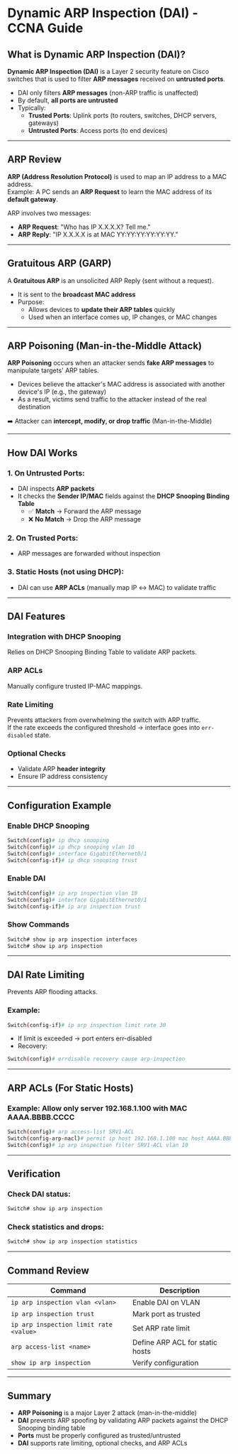 # Dynamic ARP Inspection (DAI) - CCNA Guide

## What is Dynamic ARP Inspection (DAI)?

**Dynamic ARP Inspection (DAI)** is a Layer 2 security feature on Cisco switches that is used to filter **ARP messages** received on **untrusted ports**.

- DAI only filters **ARP messages** (non-ARP traffic is unaffected)
- By default, **all ports are untrusted**
- Typically:
  - **Trusted Ports**: Uplink ports (to routers, switches, DHCP servers, gateways)
  - **Untrusted Ports**: Access ports (to end devices)

---

## ARP Review

**ARP (Address Resolution Protocol)** is used to map an IP address to a MAC address.  
Example: A PC sends an **ARP Request** to learn the MAC address of its **default gateway**.

ARP involves two messages:
- **ARP Request**: "Who has IP X.X.X.X? Tell me."
- **ARP Reply**: "IP X.X.X.X is at MAC YY:YY:YY:YY:YY:YY."

---

## Gratuitous ARP (GARP)

A **Gratuitous ARP** is an unsolicited ARP Reply (sent without a request).

- It is sent to the **broadcast MAC address**
- Purpose:
  - Allows devices to **update their ARP tables** quickly
  - Used when an interface comes up, IP changes, or MAC changes

---

## ARP Poisoning (Man-in-the-Middle Attack)

**ARP Poisoning** occurs when an attacker sends **fake ARP messages** to manipulate targets' ARP tables.

- Devices believe the attacker's MAC address is associated with another device's IP (e.g., the gateway)
- As a result, victims send traffic to the attacker instead of the real destination

➡️ Attacker can **intercept, modify, or drop traffic** (Man-in-the-Middle)

---

## How DAI Works

### 1. On Untrusted Ports:
- DAI inspects **ARP packets**
- It checks the **Sender IP/MAC** fields against the **DHCP Snooping Binding Table**
  - ✅ **Match** → Forward the ARP message
  - ❌ **No Match** → Drop the ARP message

### 2. On Trusted Ports:
- ARP messages are forwarded without inspection

### 3. Static Hosts (not using DHCP):
- DAI can use **ARP ACLs** (manually map IP ↔ MAC) to validate traffic

---

## DAI Features

### Integration with DHCP Snooping
Relies on DHCP Snooping Binding Table to validate ARP packets.

### ARP ACLs
Manually configure trusted IP-MAC mappings.

### Rate Limiting
Prevents attackers from overwhelming the switch with ARP traffic.  
If the rate exceeds the configured threshold → interface goes into `err-disabled` state.

### Optional Checks
- Validate ARP **header integrity**
- Ensure IP address consistency

---

## Configuration Example

### Enable DHCP Snooping
```bash
Switch(config)# ip dhcp snooping
Switch(config)# ip dhcp snooping vlan 10
Switch(config)# interface GigabitEthernet0/1
Switch(config-if)# ip dhcp snooping trust
```

### Enable DAI
```bash
Switch(config)# ip arp inspection vlan 10
Switch(config)# interface GigabitEthernet0/1
Switch(config-if)# ip arp inspection trust
```

### Show Commands
```bash
Switch# show ip arp inspection interfaces
Switch# show ip arp inspection
```

---

## DAI Rate Limiting

Prevents ARP flooding attacks.

### Example:
```bash
Switch(config-if)# ip arp inspection limit rate 30
```

- If limit is exceeded → port enters err-disabled
- Recovery:
```bash
Switch(config)# errdisable recovery cause arp-inspection
```

---

## ARP ACLs (For Static Hosts)

### Example: Allow only server 192.168.1.100 with MAC AAAA.BBBB.CCCC

```bash
Switch(config)# arp access-list SRV1-ACL
Switch(config-arp-nacl)# permit ip host 192.168.1.100 mac host AAAA.BBBB.CCCC
Switch(config)# ip arp inspection filter SRV1-ACL vlan 10
```

---

## Verification

### Check DAI status:
```bash
Switch# show ip arp inspection
```

### Check statistics and drops:
```bash
Switch# show ip arp inspection statistics
```

---

## Command Review

| Command | Description |
|---------|-------------|
| `ip arp inspection vlan <vlan>` | Enable DAI on VLAN |
| `ip arp inspection trust` | Mark port as trusted |
| `ip arp inspection limit rate <value>` | Set ARP rate limit |
| `arp access-list <name>` | Define ARP ACL for static hosts |
| `show ip arp inspection` | Verify configuration |

---

## Summary

- **ARP Poisoning** is a major Layer 2 attack (man-in-the-middle)
- **DAI** prevents ARP spoofing by validating ARP packets against the DHCP Snooping binding table
- **Ports** must be properly configured as trusted/untrusted
- **DAI** supports rate limiting, optional checks, and ARP ACLs